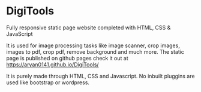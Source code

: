 # DigiTools

Fully responsive static page website completed with HTML, CSS & JavaScript

It is used for image processing tasks like image scanner, crop images, images to pdf, crop pdf, remove background and much more.
The static page is published on github pages check it out at https://aryan0141.github.io/DigiTools/

It is purely made through HTML, CSS and Javascript. No inbuilt pluggins are used like bootstrap or wordpress.
